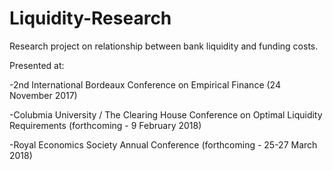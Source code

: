 # Liquidity-Research
Research project on relationship between bank liquidity and funding costs.

Presented at:

-2nd International Bordeaux Conference on Empirical Finance (24 November 2017)

-Colubmia University / The Clearing House Conference on Optimal Liquidity Requirements (forthcoming - 9 February 2018)

-Royal Economics Society Annual Conference (forthcoming - 25-27 March 2018)
